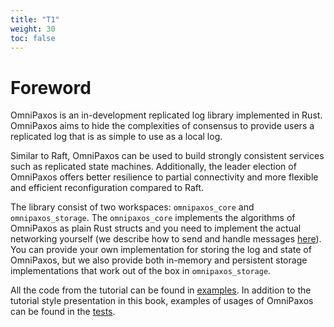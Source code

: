 ```yaml
---
title: "T1"
weight: 30
toc: false
---
```

# Foreword
OmniPaxos is an in-development replicated log library implemented in Rust. OmniPaxos aims to hide the complexities of consensus to provide users a replicated log that is as simple to use as a local log. 

Similar to Raft, OmniPaxos can be used to build strongly consistent services such as replicated state machines. Additionally, the leader election of OmniPaxos offers better resilience to partial connectivity and more flexible and efficient reconfiguration compared to Raft.

The library consist of two workspaces: `omnipaxos_core` and `omnipaxos_storage`. The `omnipaxos_core` implements the algorithms of OmniPaxos as plain Rust structs and you need to implement the actual networking yourself (we describe how to send and handle messages [here](omnipaxos/communication.md)). You can provide your own implementation for storing the log and state of OmniPaxos, but we also provide both in-memory and persistent storage implementations that work out of the box in `omnipaxos_storage`.

All the code from the tutorial can be found in [examples](https://github.com/haraldng/omnipaxos/tree/master/examples). In addition to the tutorial style presentation in this book, examples of usages of OmniPaxos can be found in the [tests](https://github.com/haraldng/omnipaxos/tree/master/tests).
